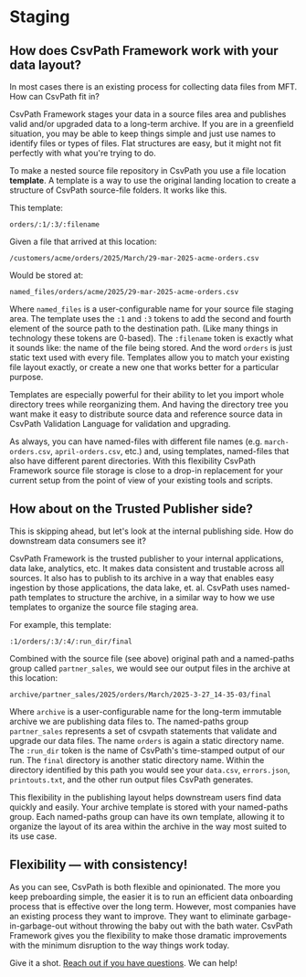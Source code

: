 # Staging

## How does CsvPath Framework work with your data layout?

In most cases there is an existing process for collecting data files from MFT. How can CsvPath fit in?&#x20;

CsvPath Framework stages your data in a source files area and publishes valid and/or upgraded data to a long-term archive. If you are in a greenfield situation, you may be able to keep things simple and just use names to identify files or types of files. Flat structures are easy, but it might not fit perfectly with what you're trying to do.

To make a nested source file repository in CsvPath you use a file location **template**. A template is a way to use the original landing location to create a structure of CsvPath source-file folders.  It works like this.

This template:&#x20;

```url
orders/:1/:3/:filename
```

Given a file that arrived at this location:

```url
/customers/acme/orders/2025/March/29-mar-2025-acme-orders.csv
```

Would be stored at:

```url
named_files/orders/acme/2025/29-mar-2025-acme-orders.csv
```

Where `named_files` is a user-configurable name for your source file staging area. The template uses the `:1` and `:3` tokens to add the second and fourth element of the source path to the destination path. (Like many things in technology these tokens are 0-based). The `:filename` token is exactly what it sounds like: the name of the file being stored. And the word `orders` is just static text used with every file. Templates allow you to match your existing file layout exactly, or create a new one that works better for a particular purpose.

Templates are especially powerful for their ability to let you import whole directory trees while reorganizing them. And having the directory tree you want make it easy to distribute source data and reference source data in CsvPath Validation Language for validation and upgrading.&#x20;

As always, you can have named-files with different file names (e.g. `march-orders.csv`, `april-orders.csv`, etc.) and, using templates, named-files that also have different parent directories. With this flexibility CsvPath Framework source file storage is close to a drop-in replacement for your current setup from the point of view of your existing tools and scripts.

## How about on the Trusted Publisher side?

This is skipping ahead, but let's look at the internal publishing side. How do downstream data consumers see it?

CsvPath Framework is the trusted publisher to your internal applications, data lake, analytics, etc. It makes data consistent and trustable across all sources. It also has to publish to its archive in a way that enables easy ingestion by those applications, the data lake, et. al.  CsvPath uses named-path templates to structure the archive, in a similar way to how we use templates to organize the source file staging area.

For example, this template:

```url
:1/orders/:3/:4/:run_dir/final
```

Combined with the source file (see above) original path and a named-paths group called `partner_sales`, we would see our output files in the archive at this location:

```url
archive/partner_sales/2025/orders/March/2025-3-27_14-35-03/final 
```

Where `archive` is a user-configurable name for the long-term immutable archive we are publishing data files to. The named-paths group `partner_sales` represents a set of csvpath statements that validate and upgrade our data files. The name `orders` is again a static directory name. The `:run_dir` token is the name of CsvPath's time-stamped output of our run. The `final` directory is another static directory name. Within the directory identified by this path you would see your `data.csv`, `errors.json`, `printouts.txt`, and the other run output files CsvPath generates.

This flexibility in the publishing layout helps downstream users find data quickly and easily. Your archive template is stored with your named-paths group. Each named-paths group can have its own template, allowing it to organize the layout of its area within the archive in the way most suited to its use case.&#x20;

## Flexibility — with consistency!

As you can see, CsvPath is both flexible and opinionated. The more you keep preboarding simple, the easier it is to run an efficient data onboarding process that is effective over the long term. However, most companies have an existing process they want to improve. They want to eliminate garbage-in-garbage-out without throwing the baby out with the bath water. CsvPath Framework gives you the flexibility to make those dramatic improvements with the minimum disruption to the way things work today.

Give it a shot. [Reach out if you have questions](../../../a-helping-hand.md). We can help!
